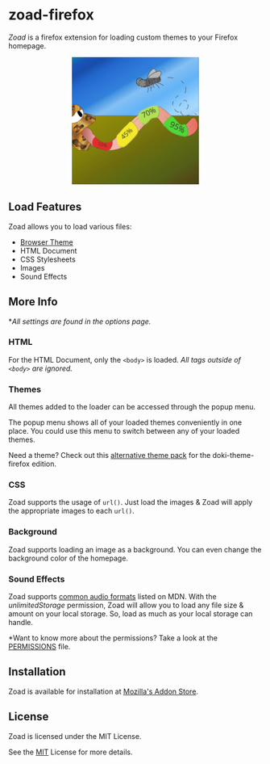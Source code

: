 
# zoad-firefox
*Zoad* is a firefox extension for loading custom themes to your Firefox homepage.

<p align="center"><img width="50%" src="./zoad-logo.svg" alt="Zoad Logo"/></p>

## Load Features
Zoad allows you to load various files:
- [Browser Theme](https://developer.mozilla.org/en-US/docs/Mozilla/Add-ons/WebExtensions/manifest.json/theme)
- HTML Document
- CSS Stylesheets
- Images
- Sound Effects

## More Info
**All settings are found in the options page.*

### HTML
For the HTML Document, only the `<body>` is loaded. *All tags outside of `<body>` are ignored.*

### Themes
All themes added to the loader can be accessed through the popup menu. 

The popup menu shows all of your loaded themes conveniently in one place. You could use this menu to switch between any of your loaded themes.

Need a theme? Check out this [alternative theme pack](https://github.com/ZimCodes/doki-theme-firefox/tree/alt-themes) for the doki-theme-firefox edition. 

### CSS

Zoad supports the usage of `url()`. Just load the images & Zoad will apply the appropriate images to each `url()`.

### Background
Zoad supports loading an image as a background. You can even change the background color of the homepage.

### Sound Effects

Zoad supports [common audio formats](https://developer.mozilla.org/en-US/docs/Web/Media/Formats/Containers) listed on MDN. With the _unlimitedStorage_ permission, Zoad will allow you to load any file size & amount on your local storage. So, load as much as your local storage can handle.

*Want to know more about the permissions? Take a look at the [PERMISSIONS](https://github.com/ZimCodes/zoad-firefox/blob/main/PERMISSION.md) file.

## Installation 
Zoad is available for installation at [Mozilla's Addon Store](https://addons.mozilla.org/en-US/firefox/addon/zoad-custom-loader).

## License
Zoad is licensed under the MIT License.

See the [MIT](https://github.com/ZimCodes/zoad-firefox/blob/main/LICENSE) License for more details.
